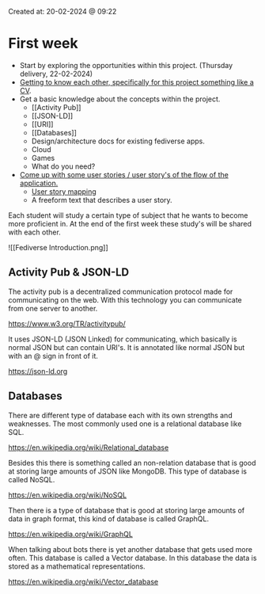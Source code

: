 Created at: 20-02-2024 @ 09:22
# First week
* Start by exploring the opportunities within this project. (Thursday delivery, 22-02-2024)
* [Getting to know each other, specifically for this project something like a CV](About%20Me.md).
* Get a basic knowledge about the concepts within the project.
	* [[Activity Pub]]
	* [[JSON-LD]]
	* [[URI]]
	* [[Databases]]
	* Design/architecture docs for existing fediverse apps.
	* Cloud
	* Games
	* What do you need?
* [Come up with some user stories / user story's of the flow of the application.](Dverse%20User%20Story%20&%20Application%20Flow.md)
	* [User story mapping](https://jpattonassociates.com/story-mapping/)
	* A freeform text that describes a user story.

Each student will study a certain type of subject that he wants to become more proficient in. At the end of the first week these study's will be shared with each other.

![[Fediverse Introduction.png]]

## Activity Pub & JSON-LD
The activity pub is a decentralized communication protocol made for communicating on the web. With this technology you can communicate from one server to another.

https://www.w3.org/TR/activitypub/

It uses JSON-LD (JSON Linked) for communicating, which basically is normal JSON but can contain URI's. It is annotated like normal JSON but with an @ sign in front of it.

https://json-ld.org

## Databases
There are different type of database each with its own strengths and weaknesses. The most commonly used one is a relational database like SQL. 

https://en.wikipedia.org/wiki/Relational_database

Besides this there is something called an non-relation database that is good at storing large amounts of JSON like MongoDB. This type of database is called NoSQL.

https://en.wikipedia.org/wiki/NoSQL

Then there is a type of database that is good at storing large amounts of data in graph format, this kind of database is called GraphQL.

https://en.wikipedia.org/wiki/GraphQL

When talking about bots there is yet another database that gets used more often. This database is called a Vector database. In this database the data is stored as a mathematical representations.

https://en.wikipedia.org/wiki/Vector_database